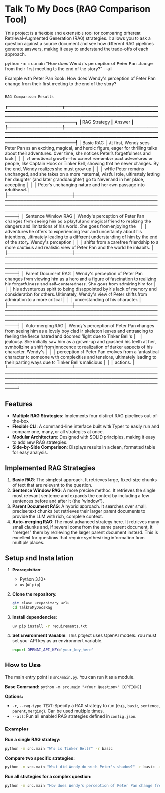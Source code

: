 
# Talk To My Docs (RAG Comparison Tool)

This project is a flexible and extensible tool for comparing different Retrieval-Augmented Generation (RAG) strategies. It allows you to ask a question against a source document and see how different RAG pipelines generate answers, making it easy to understand the trade-offs of each approach.

python -m src.main "How does Wendy's perception of Peter Pan change from their first meeting to the end of the story?" --all

Example with Peter Pan Book: How does Wendy's perception of Peter Pan change from their first meeting to the end of the story?

                                                                                           RAG Comparison Results                                                                                            
┏━━━━━━━━━━━━━━━━━━━━━┳━━━━━━━━━━━━━━━━━━━━━━━━━━━━━━━━━━━━━━━━━━━━━━━━━━━━━━━━━━━━━━━━━━━━━━━━━━━━━━━━━━━━━━━━━━━━━━━━━━━━━━━━━━━━━━━━━━━━━━━━━━━━━━━━━━━━━━━━━━━━━━━━━━━━━━━━━━━━━━━━━━━━━━━━━━━━━━━━━━━━━┓
┃ RAG Strategy        ┃ Answer                                                                                                                                                                              ┃
┡━━━━━━━━━━━━━━━━━━━━━╇━━━━━━━━━━━━━━━━━━━━━━━━━━━━━━━━━━━━━━━━━━━━━━━━━━━━━━━━━━━━━━━━━━━━━━━━━━━━━━━━━━━━━━━━━━━━━━━━━━━━━━━━━━━━━━━━━━━━━━━━━━━━━━━━━━━━━━━━━━━━━━━━━━━━━━━━━━━━━━━━━━━━━━━━━━━━━━━━━━━━━┩
│ Basic RAG           │ At first, Wendy sees Peter Pan as an exciting, magical, and heroic figure, eager for thrilling talks about their adventures. Over time, she notices Peter’s forgetfulness and lack  │
│                     │ of emotional growth—he cannot remember past adventures or people, like Captain Hook or Tinker Bell, showing that he never changes. By the end, Wendy realizes she must grow up      │
│                     │ while Peter remains unchanged, and she takes on a more maternal, wistful role, ultimately letting her daughter (and later granddaughter) go to Neverland in her place, accepting    │
│                     │ Peter’s unchanging nature and her own passage into adulthood.                                                                                                                       │
├─────────────────────┼─────────────────────────────────────────────────────────────────────────────────────────────────────────────────────────────────────────────────────────────────────────────────────┤
│ Sentence Window RAG │ Wendy's perception of Peter Pan changes from seeing him as a playful and magical friend to realizing the dangers and limitations of his world. She goes from enjoying the           │
│                     │ adventures he offers to experiencing fear and uncertainty about his intentions, ultimately leading to a different understanding of him by the end of the story. Wendy's perception  │
│                     │ shifts from a carefree friendship to a more cautious and realistic view of Peter Pan and the world he inhabits.                                                                     │
├─────────────────────┼─────────────────────────────────────────────────────────────────────────────────────────────────────────────────────────────────────────────────────────────────────────────────────┤
│ Parent Document RAG │ Wendy's perception of Peter Pan changes from viewing him as a hero and a figure of fascination to realizing his forgetfulness and self-centeredness. She goes from admiring him for │
│                     │ his adventurous spirit to being disappointed by his lack of memory and consideration for others. Ultimately, Wendy's view of Peter shifts from admiration to a more critical        │
│                     │ understanding of his character.                                                                                                                                                     │
├─────────────────────┼─────────────────────────────────────────────────────────────────────────────────────────────────────────────────────────────────────────────────────────────────────────────────────┤
│ Auto-merging RAG    │ Wendy's perception of Peter Pan changes from seeing him as a lovely boy clad in skeleton leaves and entrancing to feeling the fierce hatred and doomed flight due to Tinker Bell's  │
│                     │ jealousy. She initially saw him as a grown-up and gnashed his teeth at her, symbolizing a shift from innocence to realization of darker aspects of his character. Wendy's           │
│                     │ perception of Peter Pan evolves from a fantastical character to someone with complexities and tensions, ultimately leading to their parting ways due to Tinker Bell's malicious     │
│                     │ actions.                                                                                                                                                                            │
└─────────────────────┴─────────────────────────────────────────────────────────────────────────────────────────────────────────────────────────────────────────────────────────────────────────────────────┘



## Features

- **Multiple RAG Strategies**: Implements four distinct RAG pipelines out-of-the-box.
- **Flexible CLI**: A command-line interface built with Typer to easily run and compare one, many, or all strategies at once.
- **Modular Architecture**: Designed with SOLID principles, making it easy to add new RAG strategies.
- **Side-by-Side Comparison**: Displays results in a clean, formatted table for easy analysis.

## Implemented RAG Strategies

1.  **Basic RAG**: The simplest approach. It retrieves large, fixed-size chunks of text that are relevant to the question.
2.  **Sentence Window RAG**: A more precise method. It retrieves the single most relevant sentence and expands the context by including a few sentences before and after it (the "window").
3.  **Parent Document RAG**: A hybrid approach. It searches over small, precise text chunks but retrieves their larger parent documents to provide the LLM with rich, complete context.
4.  **Auto-merging RAG**: The most advanced strategy here. It retrieves many small chunks and, if several come from the same parent document, it "merges" them by retrieving the larger parent document instead. This is excellent for questions that require synthesizing information from multiple places.

## Setup and Installation

1.  **Prerequisites**:
    -   Python 3.10+
    -   `uv` (or `pip`)

2.  **Clone the repository**:
    ```bash
    git clone <repository-url>
    cd TalkToMyDocsRag
    ```

3.  **Install dependencies**:
    ```bash
    uv pip install -r requirements.txt
    ```

4.  **Set Environment Variable**:
    This project uses OpenAI models. You must set your API key as an environment variable.
    ```bash
    export OPENAI_API_KEY='your_key_here'
    ```

## How to Use

The main entry point is `src/main.py`. You can run it as a module.

**Base Command:**
`python -m src.main "<Your Question>" [OPTIONS]`

**Options:**
-   `-r`, `--rag-type TEXT`: Specify a RAG strategy to run (e.g., `basic`, `sentence`, `parent`, `merging`). Can be used multiple times.
-   `--all`: Run all enabled RAG strategies defined in `config.json`.

### Examples

**Run a single RAG strategy:**
```bash
python -m src.main "Who is Tinker Bell?" -r basic
```

**Compare two specific strategies:**
```bash
python -m src.main "What did Wendy do with Peter's shadow?" -r basic -r sentence
```

**Run all strategies for a complex question:**
```bash
python -m src.main "How does Wendy's perception of Peter Pan change from their first meeting to the end of the story?" --all
```
